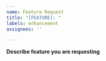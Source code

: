 ```yaml
---
name: Feature Request
title: "[FEATURE]: "
labels: enhancement
assignees: ''

---
```


**Describe feature you are requesting**
